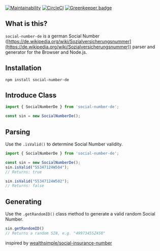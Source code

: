 [![Maintainability](https://api.codeclimate.com/v1/badges/ccbde15d6457dcf08be2/maintainability)](https://codeclimate.com/github/jnnkm/social-number-de/maintainability)
[![CircleCI](https://circleci.com/gh/jnnkm/social-number-de/tree/master.svg?style=svg)](https://circleci.com/gh/jnnkm/social-number-de/tree/master) [![Greenkeeper badge](https://badges.greenkeeper.io/jnnkm/social-number-de.svg)](https://greenkeeper.io/)

## What is this?

`social-number-de` is a german Social Number ([https://de.wikipedia.org/wiki/Sozialversicherungsnummer](https://de.wikipedia.org/wiki/Sozialversicherungsnummer)) parser and generator for the Browser and Node.js.

## Installation

`npm install social-number-de`

## Introduce Class

```javascript
import { SocialNumberDe } from 'social-number-de';

const sin = new SocialNumberDe();
```

## Parsing

Use the `.isValid()` to determine Social Number validity.

```javascript
import { SocialNumberDe } from 'social-number-de';

const sin = new SocialNumberDe();
sin.isValid("55347124W504");
// Returns: true

sin.isValid("55347124W502");
// Returns: false
```


## Generating

Use the `.getRandomID()` class method to generate a valid random Social Number.

```javascript
sin.getRandomID()
// Returns a random SIN, e.g. "49973455Z450"
```


inspired by [wealthsimple/social-insurance-number](https://github.com/wealthsimple/social-insurance-number)
